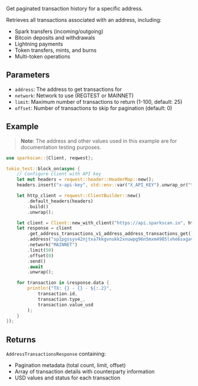 Get paginated transaction history for a specific address.

Retrieves all transactions associated with an address, including:
- Spark transfers (incoming/outgoing)
- Bitcoin deposits and withdrawals  
- Lightning payments
- Token transfers, mints, and burns
- Multi-token operations

## Parameters

- `address`: The address to get transactions for
- `network`: Network to use (REGTEST or MAINNET)
- `limit`: Maximum number of transactions to return (1-100, default: 25)
- `offset`: Number of transactions to skip for pagination (default: 0)

## Example

> **Note**: The address and other values used in this example are for documentation testing purposes.

```rust
use sparkscan::{Client, reqwest};

tokio_test::block_on(async {
    // Configure client with API key
    let mut headers = reqwest::header::HeaderMap::new();
    headers.insert("x-api-key", std::env::var("X_API_KEY").unwrap_or("test".to_string()).parse().unwrap());

    let http_client = reqwest::ClientBuilder::new()
        .default_headers(headers)
        .build()
        .unwrap();

    let client = Client::new_with_client("https://api.sparkscan.io", http_client);
    let response = client
        .get_address_transactions_v1_address_address_transactions_get()
        .address("sp1pgssyv42njtxa7kkgvnukk2xnuwpg96n5mxm4985lvhe6sxgavl902js39la8k")
        .network("MAINNET")
        .limit(50)
        .offset(0)
        .send()
        .await
        .unwrap();

    for transaction in &response.data {
        println!("TX: {} - {} - ${:.2}", 
            transaction.id, 
            transaction.type_, 
            transaction.value_usd
        );
    }
});
```

## Returns

`AddressTransactionsResponse` containing:
- Pagination metadata (total count, limit, offset)
- Array of transaction details with counterparty information
- USD values and status for each transaction
